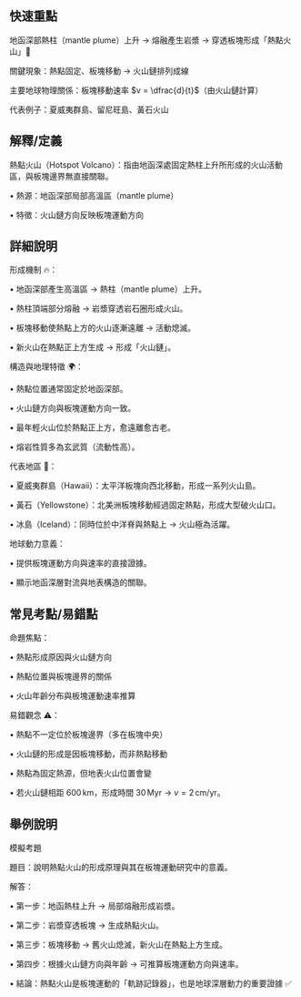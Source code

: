 ## 快速重點

地函深部熱柱（mantle plume）上升 → 熔融產生岩漿 → 穿透板塊形成「熱點火山」🌋

關鍵現象：熱點固定、板塊移動 → 火山鏈排列成線

主要地球物理關係：板塊移動速率 $v = \dfrac{d}{t}$（由火山鏈計算）

代表例子：夏威夷群島、留尼旺島、黃石火山


## 解釋/定義

熱點火山（Hotspot Volcano）：指由地函深處固定熱柱上升所形成的火山活動區，與板塊邊界無直接關聯。

• 熱源：地函深部局部高溫區（mantle plume）

• 特徵：火山鏈方向反映板塊運動方向


## 詳細說明

形成機制 🔥：

• 地函深部產生高溫區 → 熱柱（mantle plume）上升。

• 熱柱頂端部分熔融 → 岩漿穿透岩石圈形成火山。

• 板塊移動使熱點上方的火山逐漸遠離 → 活動熄滅。

• 新火山在熱點正上方生成 → 形成「火山鏈」。

構造與地理特徵 🌍：

• 熱點位置通常固定於地函深部。

• 火山鏈方向與板塊運動方向一致。

• 最年輕火山位於熱點正上方，愈遠離愈古老。

• 熔岩性質多為玄武質（流動性高）。

代表地區 🧭：

• 夏威夷群島（Hawaii）：太平洋板塊向西北移動，形成一系列火山島。

• 黃石（Yellowstone）：北美洲板塊移動經過固定熱點，形成大型破火山口。

• 冰島（Iceland）：同時位於中洋脊與熱點上 → 火山極為活躍。

地球動力意義：

• 提供板塊運動方向與速率的直接證據。

• 顯示地函深層對流與地表構造的關聯。


## 常見考點/易錯點

命題焦點：

• 熱點形成原因與火山鏈方向

• 熱點位置與板塊邊界的關係

• 火山年齡分布與板塊運動速率推算

易錯觀念 ⚠️：

• 熱點不一定位於板塊邊界（多在板塊中央）

• 火山鏈的形成是因板塊移動，而非熱點移動

• 熱點為固定熱源，但地表火山位置會變

• 若火山鏈相距 $600\,\mathrm{km}$，形成時間 $30\,\mathrm{Myr}$ → $v = 2\,\mathrm{cm/yr}$。


## 舉例說明

模擬考題

題目：說明熱點火山的形成原理與其在板塊運動研究中的意義。

解答：

• 第一步：地函熱柱上升 → 局部熔融形成岩漿。

• 第二步：岩漿穿透板塊 → 生成熱點火山。

• 第三步：板塊移動 → 舊火山熄滅，新火山在熱點上方生成。

• 第四步：根據火山鏈方向與年齡 → 可推算板塊運動方向與速率。

• 結論：熱點火山是板塊運動的「軌跡記錄器」，也是地球深層動力的重要證據 ✅
